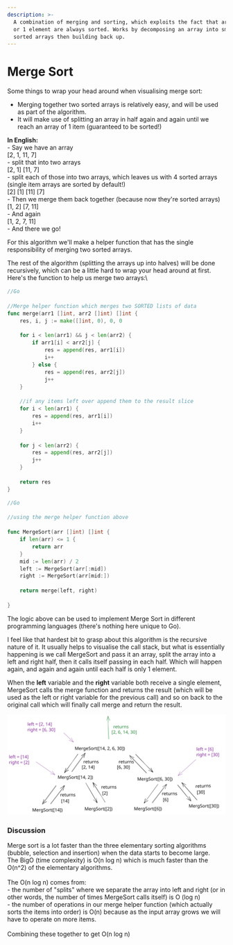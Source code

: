 ```yaml
---
description: >-
  A combination of merging and sorting, which exploits the fact that arrays of 0
  or 1 element are always sorted. Works by decomposing an array into smaller
  sorted arrays then building back up.
---
```


# Merge Sort

Some things to wrap your head around when visualising merge sort:

* Merging together two sorted arrays is relatively easy, and will be used as part of the algorithm.
* It will make use of splitting an array in half again and again until we reach an array of 1 item (guaranteed to be sorted!)

**In English:**\
\- Say we have an array\
\[2, 1, 11, 7]\
\- split that into two arrays\
\[2, 1]    \[11, 7]\
\- split each of those into two arrays, which leaves us with 4 sorted arrays (single item arrays are sorted by default!)\
\[2] \[1]    \[11] \[7]\
\- Then we merge them back together (because now they're sorted arrays)\
\[1, 2]     \[7, 11]\
\- And again\
\[1, 2, 7, 11]\
\- And there we go!

For this algorithm we'll make a helper function that has the single responsibility of merging two sorted arrays.

The rest of the algorithm (splitting the arrays up into halves) will be done recursively, which can be a little hard to wrap your head around at first. Here's the function to help us merge two arrays:\


```go
//Go

//Merge helper function which merges two SORTED lists of data
func merge(arr1 []int, arr2 []int) []int {
    res, i, j := make([]int, 0), 0, 0
    
    for i < len(arr1) && j < len(arr2) {
        if arr1[i] < arr2[j] {
            res = append(res, arr1[i])
            i++
        } else {
            res = append(res, arr2[j])
            j++
    }

    //if any items left over append them to the result slice
    for i < len(arr1) {
        res = append(res, arr1[i])
        i++
    }
    
    for j < len(arr2) {
        res = append(res, arr2[j])
        j++
    }
    
    return res
} 
```

```go
//Go

//using the merge helper function above

func MergeSort(arr []int) []int {
    if len(arr) <= 1 {
        return arr
    }
    mid := len(arr) / 2
    left := MergeSort(arr[:mid])
    right := MergeSort(arr[mid:])
    
    return merge(left, right)
    
}
```

The logic above can be used to implement Merge Sort in different programming languages (there's nothing here unique to Go).&#x20;

I feel like that hardest bit to grasp about this algorithm is the recursive nature of it. It usually helps to visualise the call stack, but what is essentially happening is we call MergeSort and pass it an array, split the array into a left and right half, then it calls itself passing in each half. Which will happen again, and again and again until each half is only 1 element.

When the **left**  variable and the **right** variable both receive a single element, MergeSort calls the merge function and returns the result (which will be used as the left or right variable for the previous call) and so on back to the original call which will finally call merge and return the result.&#x20;

<img src="../.gitbook/assets/file.drawing (1) (1) (1) (1).svg" alt="" class="gitbook-drawing">

### Discussion

Merge sort is a lot faster than the three elementary sorting algorithms (bubble, selection and insertion) when the data starts to become large. \
The BigO (time complexity) is O(n log n) which is much faster than the O(n^2) of the elementary algorithms. \
\
The O(n log n) comes from:\
\- the number of "splits" where we separate the array into left and right (or in other words, the number of times MergeSort calls itself) is O (log n)\
\- the number of operations in our merge helper function (which actually sorts the items into order) is O(n) because as the input array grows we will have to operate on more items. \
\
Combining these together to get O(n log n)
